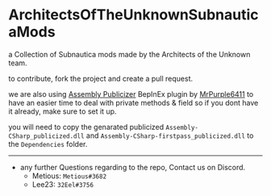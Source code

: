 # ArchitectsOfTheUnknownSubnauticaMods
a Collection of Subnautica mods made by the Architects of the Unknown team.

to contribute, fork the project and create a pull request.   

we are also using [Assembly Publicizer](https://github.com/MrPurple6411/Bepinex-Tools/releases/tag/1.0.0-Publicizer) BepInEx plugin by [MrPurple6411](https://github.com/MrPurple6411) to have an easier time to deal with private methods & field so if you dont have it already, make sure to set it up.  

you will need to copy the genarated publicized `Assembly-CSharp_publicized.dll` and `Assembly-CSharp-firstpass_publicized.dll` to the `Dependencies` folder.

---
- any further Questions regarding to the repo, Contact us on Discord.
  - Metious: `Metious#3682`
  - Lee23: `32Eel#3756`

